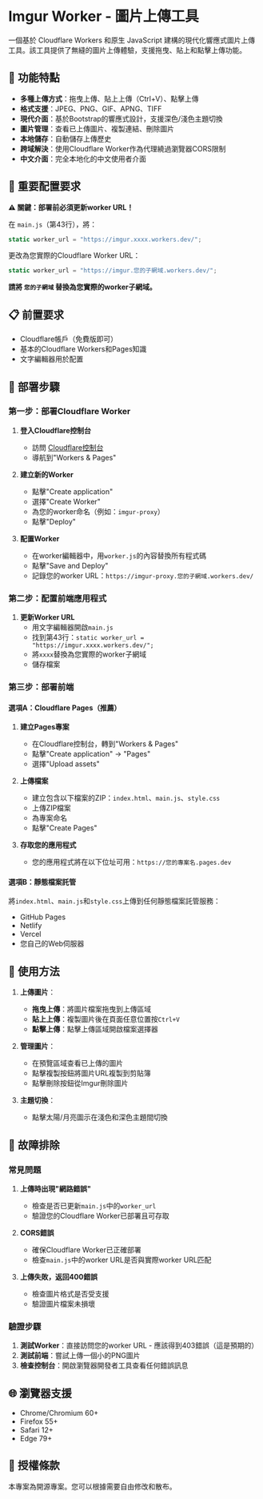 

# Imgur Worker - 圖片上傳工具

一個基於 Cloudflare Workers 和原生 JavaScript 建構的現代化響應式圖片上傳工具。該工具提供了無縫的圖片上傳體驗，支援拖曳、貼上和點擊上傳功能。

## 🌟 功能特點

- **多種上傳方式**：拖曳上傳、貼上上傳（Ctrl+V）、點擊上傳
- **格式支援**：JPEG、PNG、GIF、APNG、TIFF
- **現代介面**：基於Bootstrap的響應式設計，支援深色/淺色主題切換
- **圖片管理**：查看已上傳圖片、複製連結、刪除圖片
- **本地儲存**：自動儲存上傳歷史
- **跨域解決**：使用Cloudflare Worker作為代理繞過瀏覽器CORS限制
- **中文介面**：完全本地化的中文使用者介面

## 🚨 重要配置要求

**⚠️ 關鍵：部署前必須更新worker URL！**

在 `main.js`（第43行），將：
```javascript
static worker_url = "https://imgur.xxxx.workers.dev/";
```

更改為您實際的Cloudflare Worker URL：
```javascript
static worker_url = "https://imgur.您的子網域.workers.dev/";
```

**請將 `您的子網域` 替換為您實際的worker子網域。**

## 📋 前置要求

- Cloudflare帳戶（免費版即可）
- 基本的Cloudflare Workers和Pages知識
- 文字編輯器用於配置

## 🚀 部署步驟

### 第一步：部署Cloudflare Worker

1. **登入Cloudflare控制台**
   - 訪問 [Cloudflare控制台](https://dash.cloudflare.com/)
   - 導航到"Workers & Pages"

2. **建立新的Worker**
   - 點擊"Create application"
   - 選擇"Create Worker"
   - 為您的worker命名（例如：`imgur-proxy`）
   - 點擊"Deploy"

3. **配置Worker**
   - 在worker編輯器中，用`worker.js`的內容替換所有程式碼
   - 點擊"Save and Deploy"
   - 記錄您的worker URL：`https://imgur-proxy.您的子網域.workers.dev/`

### 第二步：配置前端應用程式

1. **更新Worker URL**
   - 用文字編輯器開啟`main.js`
   - 找到第43行：`static worker_url = "https://imgur.xxxx.workers.dev/";`
   - 將`xxxx`替換為您實際的worker子網域
   - 儲存檔案

### 第三步：部署前端

#### 選項A：Cloudflare Pages（推薦）

1. **建立Pages專案**
   - 在Cloudflare控制台，轉到"Workers & Pages"
   - 點擊"Create application" → "Pages"
   - 選擇"Upload assets"

2. **上傳檔案**
   - 建立包含以下檔案的ZIP：`index.html`、`main.js`、`style.css`
   - 上傳ZIP檔案
   - 為專案命名
   - 點擊"Create Pages"

3. **存取您的應用程式**
   - 您的應用程式將在以下位址可用：`https://您的專案名.pages.dev`

#### 選項B：靜態檔案託管

將`index.html`、`main.js`和`style.css`上傳到任何靜態檔案託管服務：
- GitHub Pages
- Netlify
- Vercel
- 您自己的Web伺服器

## 🎯 使用方法

1. **上傳圖片**：
   - **拖曳上傳**：將圖片檔案拖曳到上傳區域
   - **貼上上傳**：複製圖片後在頁面任意位置按`Ctrl+V`
   - **點擊上傳**：點擊上傳區域開啟檔案選擇器

2. **管理圖片**：
   - 在預覽區域查看已上傳的圖片
   - 點擊複製按鈕將圖片URL複製到剪貼簿
   - 點擊刪除按鈕從Imgur刪除圖片

3. **主題切換**：
   - 點擊太陽/月亮圖示在淺色和深色主題間切換

## 🔧 故障排除

### 常見問題

1. **上傳時出現"網路錯誤"**
   - 檢查是否已更新`main.js`中的`worker_url`
   - 驗證您的Cloudflare Worker已部署且可存取

2. **CORS錯誤**
   - 確保Cloudflare Worker已正確部署
   - 檢查`main.js`中的worker URL是否與實際worker URL匹配

3. **上傳失敗，返回400錯誤**
   - 檢查圖片格式是否受支援
   - 驗證圖片檔案未損壞

### 驗證步驟

1. **測試Worker**：直接訪問您的worker URL - 應該得到403錯誤（這是預期的）
2. **測試前端**：嘗試上傳一個小的PNG圖片
3. **檢查控制台**：開啟瀏覽器開發者工具查看任何錯誤訊息

## 🌐 瀏覽器支援

- Chrome/Chromium 60+
- Firefox 55+
- Safari 12+
- Edge 79+

## 📄 授權條款

本專案為開源專案。您可以根據需要自由修改和散布。
